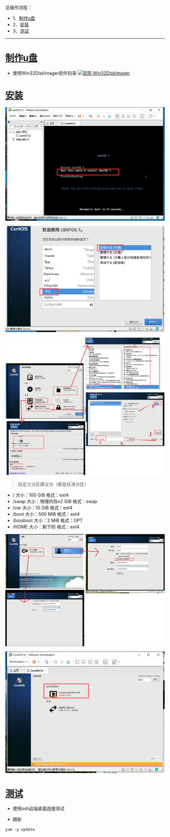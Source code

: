 总操作流程：
- 1、[制作u盘](#Linux-01)
- 2、[安装](#Linux-02)
- 3、[测试](#Linux-03)

***

# <a name="Linux-01" href="#" >制作u盘</a>

- 使用Win32DiskImager软件刻录
[![](https://img.shields.io/badge/官网-Win32DiskImager-red.svg "官网 Win32DiskImager")](https://sourceforge.net/projects/win32diskimager/files/latest/download)


# <a name="Linux-02" href="#" >安装</a>

![](image/1-1.png)

![](image/1-2.png)

![](image/1-3.png)


> 自定义分区建议分（都是标准分区）

- / 大小：100 GiB 格式：ext4
- /swap 大小：物理内存x2 GiB 格式：swap
- /var 大小：10 GiB 格式：ext4
- /boot 大小：500 MiB 格式：ext4
- /biosboot 大小：2 MiB 格式：GPT
- /HOME 大小：剩下的 格式：ext4

![](image/1-4.png)

![](image/1-5.png)

# <a name="Linux-03" href="#" >测试</a>

- 使用ssh远端桌面连接测试

- 跟新

```
yum -y update
```


